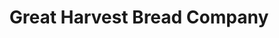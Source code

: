 ---
title: "Great Harvest Bread Company"
url: /clackamas/great-harvest-bread-company/
shop: Bäckerei
---